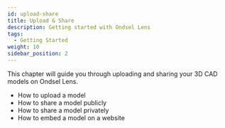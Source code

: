 ```yaml
---
id: upload-share
title: Upload & Share
description: Getting started with Ondsel Lens
tags:
  - Getting Started
weight: 10
sidebar_position: 2
---
```


This chapter will guide you through uploading and sharing your 3D CAD models
on Ondsel Lens.

- How to upload a model
- How to share a model publicly
- How to share a model privately
- How to embed a model on a website
